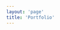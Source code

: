 ```yaml
---
layout: 'page'
title: 'Portfolio'
---
```

<script setup>
    import Portfolio from './Portfolio.vue'

    // import { data as projects } from './portfolio.data'
    // import { data as companies } from '../globals/companies.data'
    // import { data as awardsData } from '../awards/awards.data'
    // import { data as pressData } from '../press/press.data'
    // import Callouts from '../components/Callouts.vue'
    // import _ from 'lodash'

    // const filteredProjects = _.orderBy(
    //     _.filter(projects, o => { return o.frontmatter.preview; }),
    //     ['frontmatter.preview.year'],
    //     ['desc']
    // )

    // const data = {}
    // _.each(companies, (value, key) => {
    //     data[value.slug] = {

    //       projects: _.filter(filteredProjects, o => { return o.frontmatter.preview.company == value.slug; }),

    //       awards: _.orderBy(
    //         _.filter(awardsData, o => { return o.company.slug == value.slug }),
    //         o => { return o.date.year; },
    //         ['desc']),

    //       news: {
    //         total: _.filter(pressData, o => { return o.company.slug == value.slug }).length,
    //         data: _.take(_.filter(pressData, o => { return o.company.slug == value.slug }), 3)
    //       }
    //     }
    // });

    // const gotoProject = function(url) {
    //     window.location.href = url
    // }
</script>

<Portfolio></Portfolio>

<!-- <h1 :class="$style.pagetitle">Portfolio</h1>

<h2 :class="$style.logo" class="logo rocket">Rocket Companies</h2>

As the first Director of Conversational AI Design for Rocket Companies, I not only established the practice for the company I also cemented conversational AI as a company priority - a core part of it's business model and long term vision – ushering in it's investments into LLMs and generative AI.

<Callouts
    :pressTotal="data.rocket.news.total"
    pressURL="/press/#rocket"
    :awardsTotal="data.rocket.awards.length"
    awardsURL="/awards/#rocket" />

<ul :class="$style.projects">
    <li :class="$style.project" v-for="p in data.rocket.projects" @click="gotoProject(p.url)" :style="{'background-color': p.frontmatter.preview.color}">
        <div>
            <img :class="$style[p.frontmatter.preview.type]" :src="p.frontmatter.preview.image" class="rounded">
        </div>
        <span :class="$style.title">{{ p.frontmatter.preview.title }}</span>
            <span :class="$style.description">{{ p.frontmatter.preview.year }} &mdash; {{ p.frontmatter.preview.description }}</span>
            <ul :class="$style.tags" v-if="p.frontmatter.preview.tags">
                <li :class="$style.tag" v-for="tag in p.frontmatter.preview.tags">{{ tag }}</li>
            </ul>
        <a :href="p.url" :title="p.frontmatter.preview.title" :class="$style.link">Read the case study</a>
    </li>
</ul>

<h2 :class="$style.logo" class="logo amazon">Amazon</h2>

At Amazon, I was focused on all things Alexa identity, especially biometrics. I led the design of voice, modal, and device experiences for Alexa; starting with voice recognition then expanding to face recognition, authentication, authorization, profiles, and establishing the persoanlization guidelines. These are features used or available across every Echo device and has influenced every personalized experience.

<Callouts
    :pressTotal="data.amazon.news.total"
    pressURL="/press/#rocket"
    :awardsTotal="data.amazon.awards.length"
    awardsURL="/awards/#rocket" />

<ul :class="$style.projects">
    <li :class="$style.project" v-for="p in data.amazon.projects" @click="gotoProject(p.url)" :style="{'background-color': p.frontmatter.preview.color}">
        <div>
            <img :class="$style[p.frontmatter.preview.type]" :src="p.frontmatter.preview.image" class="rounded">
        </div>
        <span :class="$style.title">{{ p.frontmatter.preview.title }}</span>
            <span :class="$style.description">{{ p.frontmatter.preview.year }} &mdash; {{ p.frontmatter.preview.description }}</span>
            <ul :class="$style.tags" v-if="p.frontmatter.preview.tags">
                <li :class="$style.tag" v-for="tag in p.frontmatter.preview.tags">{{ tag }}</li>
            </ul>
        <a :href="p.url" :title="p.frontmatter.preview.title" :class="$style.link">Read the case study</a>
    </li>
</ul>

<h2 :class="$style.logo" class="logo disney">Walt Disney Studios</h2>

At Disney, I was leading the UX design of the Studio's digital transformation of it's enterprise tools and processes. I also went deep into emerging technologies and R&D, especially design-driven innovation.

<Callouts
    :pressTotal="data.disney.news.total"
    pressURL="/press/#rocket"
    :awardsTotal="data.disney.awards.length"
    awardsURL="/awards/#rocket" />

<ul :class="$style.projects">
    <li :class="$style.project" v-for="p in data.disney.projects" @click="gotoProject(p.url)" :style="{'background-color': p.frontmatter.preview.color}">
        <div>
            <img :class="$style[p.frontmatter.preview.type]" :src="p.frontmatter.preview.image" class="rounded">
        </div>
        <span :class="$style.title">{{ p.frontmatter.preview.title }}</span>
            <span :class="$style.description">{{ p.frontmatter.preview.year }} &mdash; {{ p.frontmatter.preview.description }}</span>
            <ul :class="$style.tags" v-if="p.frontmatter.preview.tags">
                <li :class="$style.tag" v-for="tag in p.frontmatter.preview.tags">{{ tag }}</li>
            </ul>
        <a :href="p.url" :title="p.frontmatter.preview.title" :class="$style.link">Read the case study</a>
    </li>
</ul>

<h2 :class="$style.logo" class="logo phenomblue">Phenomblue</h2>

Phenomblue was a digital brand experience agency. What does that even mean? It means I created digital experiences for brands including Microsoft, Gatorade, McDonalds, TUMS, and more.

<Callouts
    :pressTotal="data.phenomblue.news.total"
    pressURL="/press/#rocket"
    :awardsTotal="data.phenomblue.awards.length"
    awardsURL="/awards/#rocket" />

<ul>
    <li :class="$style.project" v-for="p in data.phenomblue.projects" @click="gotoProject(p.url)" :style="{'background-color': p.frontmatter.preview.color}">
        <div>
            <img :class="$style[p.frontmatter.preview.type]" :src="p.frontmatter.preview.image" class="rounded">
        </div>
        <span :class="$style.title">{{ p.frontmatter.preview.title }}</span>
            <span :class="$style.description">{{ p.frontmatter.preview.year }} &mdash; {{ p.frontmatter.preview.description }}</span>
            <ul :class="$style.tags" v-if="p.frontmatter.preview.tags">
                <li :class="$style.tag" v-for="tag in p.frontmatter.preview.tags">{{ tag }}</li>
            </ul>
        <a :href="p.url" :title="p.frontmatter.preview.title" :class="$style.link">Check out this project</a>
    </li>
</ul> -->

<style module>
    /* h1.pagetitle {
        font-family: Mainstay;
        letter-spacing: normal;
        font-size: 5rem;
        font-weight: 400;
        line-height: 4.5rem;
        text-transform: none;
    }

    h2.logo {
        background-position-x: center;
        height: 84px;
        padding-top: 2rem;
        margin-top: 7rem;
        margin-bottom: 1.3rem;
    }

    .project {
        padding: 3rem;
        background-color: #f5f5f5;
        background-image: linear-gradient(0deg, var(--vp-c-bg) 5%, transparent 120%);
    }

    .project + .project {
        margin-top: 4rem;
    }

    .project img {
        width: 100%;
    }

    .title {
        display: block;
        font-size: 1.4rem;
        font-weight: 500;
        margin-top: 1rem;
    }

    .description {
        margin-top: 1rem;
        display: block;
    }

    .tags {
        list-style: none;
        margin-left: 0;
        display: flex;
        flex-flow: row wrap;
        gap: .2rem .5rem;
    }

    .tag {
        background-color: var(--vp-c-neutral);
        color: var(--vp-c-neutral-inverse);
        padding: 0 .7rem;
        border-radius: 1rem;
        font-size: .8rem;
    }

    .link {
        margin-top: 1rem;
        display: inline-block;
    }

    img.product {
        padding: 3rem;
    } */
</style>